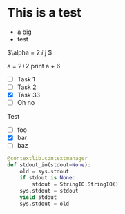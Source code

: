 # This is a test

- a big
- test

$\alpha = 2 *i* j $

<pyx>
a = 2+2
print a + 6
</pyx>

- [ ] Task 1
- [ ] Task 2
- [x] Task 33   
- [ ] Oh no

Test

- [ ] foo
- [x] bar
- [ ] baz

```python
@contextlib.contextmanager
def stdout_io(stdout=None):
    old = sys.stdout
    if stdout is None:
        stdout = StringIO.StringIO()
    sys.stdout = stdout
    yield stdout
    sys.stdout = old
```